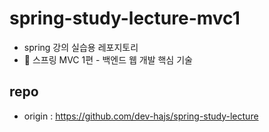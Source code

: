 # spring-study-lecture-mvc1
* spring 강의 실습용 레포지토리
* 🌱 스프링 MVC 1편 - 백엔드 웹 개발 핵심 기술

## repo
* origin : https://github.com/dev-hajs/spring-study-lecture
